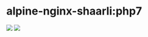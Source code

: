 # alpine-nginx-shaarli:php7

[![](https://images.microbadger.com/badges/version/combro2k/alpine-nginx-shaarli:php7.svg)](https://microbadger.com/images/combro2k/alpine-nginx-shaarli:php7 "Get your own version badge on microbadger.com")
[![](https://images.microbadger.com/badges/image/combro2k/alpine-nginx-shaarli:php7.svg)](https://microbadger.com/images/combro2k/alpine-nginx-shaarli:php7 "Get your own image badge on microbadger.com")
